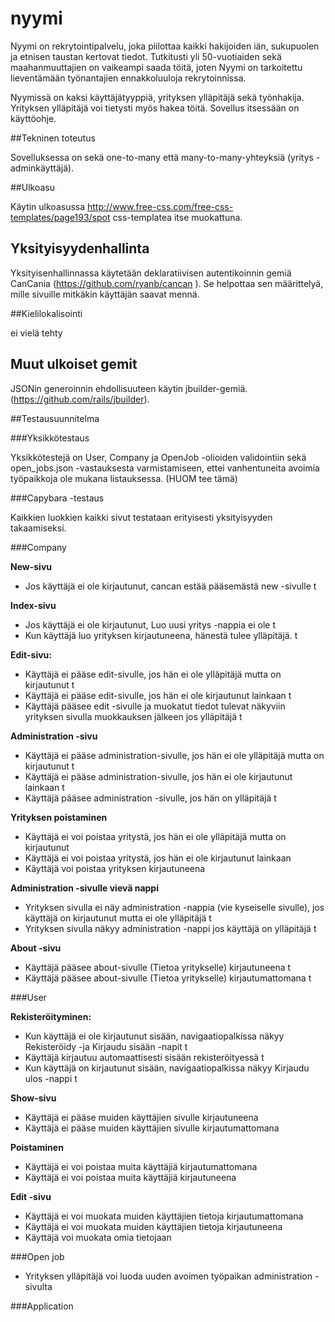 # nyymi

Nyymi on rekrytointipalvelu, joka piilottaa kaikki hakijoiden iän, sukupuolen ja etnisen taustan kertovat tiedot. Tutkitusti yli 50-vuotiaiden sekä maahanmuuttajien on vaikeampi saada töitä, joten Nyymi on tarkoitettu lieventämään työnantajien ennakkoluuloja rekrytoinnissa. 

Nyymissä on kaksi käyttäjätyyppiä, yrityksen ylläpitäjä sekä työnhakija. Yrityksen ylläpitäjä voi tietysti myös hakea töitä. Sovellus itsessään on käyttöohje. 

##Tekninen toteutus

Sovelluksessa on sekä one-to-many että many-to-many-yhteyksiä (yritys - adminkäyttäjä). 

##Ulkoasu

Käytin ulkoasussa http://www.free-css.com/free-css-templates/page193/spot css-templatea itse muokattuna. 

## Yksityisyydenhallinta

Yksityisenhallinnassa käytetään deklaratiivisen autentikoinnin gemiä CanCania (https://github.com/ryanb/cancan ). Se helpottaa sen määrittelyä, mille sivuille mitkäkin käyttäjän saavat mennä. 

##Kielilokalisointi

ei vielä tehty

## Muut ulkoiset gemit
JSONin generoinnin ehdollisuuteen käytin jbuilder-gemiä. (https://github.com/rails/jbuilder). 

##Testausuunnitelma 

###Yksikkötestaus

Yksikkötestejä on User, Company ja OpenJob -olioiden validointiin sekä open_jobs.json -vastauksesta varmistamiseen, ettei vanhentuneita avoimia työpaikkoja ole mukana listauksessa. (HUOM tee tämä) 

###Capybara -testaus

Kaikkien luokkien kaikki sivut testataan erityisesti yksityisyyden takaamiseksi. 

###Company

<b>New-sivu</b>
* Jos käyttäjä ei ole kirjautunut, cancan estää pääsemästä new -sivulle t

<b>Index-sivu</b>
* Jos käyttäjä ei ole kirjautunut, Luo uusi yritys -nappia ei ole t
* Kun käyttäjä luo yrityksen kirjautuneena, hänestä tulee ylläpitäjä. t

<b>Edit-sivu: </b>
* Käyttäjä ei pääse edit-sivulle, jos hän ei ole ylläpitäjä mutta on kirjautunut t
* Käyttäjä ei pääse edit-sivulle, jos hän ei ole kirjautunut lainkaan t
* Käyttäjä pääsee edit -sivulle ja muokatut tiedot tulevat näkyviin yrityksen sivulla muokkauksen jälkeen jos ylläpitäjä t

<b>Administration -sivu</b>
* Käyttäjä ei pääse administration-sivulle, jos hän ei ole ylläpitäjä mutta on kirjautunut t
* Käyttäjä ei pääse administration-sivulle, jos hän ei ole kirjautunut lainkaan t
* Käyttäjä pääsee administration -sivulle, jos hän on ylläpitäjä t

<b>Yrityksen poistaminen</b>
* Käyttäjä ei voi poistaa yritystä, jos hän ei ole ylläpitäjä mutta on kirjautunut
* Käyttäjä ei voi poistaa yritystä, jos hän ei ole kirjautunut lainkaan
* Käyttäjä voi poistaa yrityksen kirjautuneena

<b>Administration -sivulle vievä nappi</b>
* Yrityksen sivulla ei näy administration -nappia (vie kyseiselle sivulle), jos käyttäjä on kirjautunut mutta ei ole ylläpitäjä t
* Yrityksen sivulla näkyy administration -nappi jos käyttäjä on ylläpitäjä t

<b>About -sivu</b>
* Käyttäjä pääsee about-sivulle (Tietoa yritykselle) kirjautuneena t
* Käyttäjä pääsee about-sivulle (Tietoa yritykselle) kirjautumattomana  t

###User

<b>Rekisteröityminen:</b>
* Kun käyttäjä ei ole kirjautunut sisään, navigaatiopalkissa näkyy Rekisteröidy -ja Kirjaudu sisään -napit t
* Käyttäjä kirjautuu automaattisesti sisään rekisteröityessä t
* Kun käyttäjä on kirjautunut sisään, navigaatiopalkissa näkyy Kirjaudu ulos -nappi t

<b>Show-sivu</b>
* Käyttäjä ei pääse muiden käyttäjien sivulle kirjautuneena
* Käyttäjä ei pääse muiden käyttäjien sivulle kirjautumattomana 

<b>Poistaminen</b>
* Käyttäjä ei voi poistaa muita käyttäjiä kirjautumattomana
* Käyttäjä ei voi poistaa muita käyttäjiä kirjautuneena

<b>Edit -sivu</b>
* Käyttäjä ei voi muokata muiden käyttäjien tietoja kirjautumattomana
* Käyttäjä ei voi muokata muiden käyttäjien tietoja kirjautuneena
* Käyttäjä voi muokata omia tietojaan 

###Open job

* Yrityksen ylläpitäjä voi luoda uuden avoimen työpaikan administration -sivulta 

###Application

